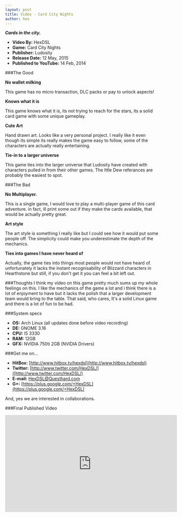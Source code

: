 ```yaml
---
layout: post
title: Video - Card City Nights
author: hex
---
```


***Cards in the city.***

* **Video By:**				HexDSL
* **Game:** 				Card City Nights
* **Publisher:** 			Ludosity
* **Release Date:** 			12 May, 2015
* **Published to YouTube:** 	14 Feb, 2014

###The Good

**No wallet milking**

This game has no micro transaction, DLC packs or pay to unlock aspects! 

**Knows what it is**

This game knows what it is, its not trying to reach for the stars, its a solid card game with some unique gameplay. 

**Cute Art**

Hand drawn art. Looks like a very personal project. I really like it even though its simple its really makes the game easy to follow, some of the characters are actually really entertaining. 

**Tie-in to a larger universe**

This game ties into the larger universe that Ludosity have created with characters pulled in from their other games. The Ittle Dew referances are probably the easiest to spot. 

###The Bad

**No Multiplayer.**

This is a single game, I would love to play a multi-player game of this card adventure. in fact, ill print some out if they make the cards available, that would be actually pretty great.

**Art style**

The art style is something I really like but I could see how it would put some people off. The simplicity could make you underestimate the depth of the mechanics.

**Ties into games I have never heard of**

Actually, the game ties into things most people would not have heard of. unfortunately it lacks the instant recognisability of Blizzard characters in Hearthstone but still, if you don't get it you can feel a bit left out. 

###Thoughts
I think my video on this game pretty much sums up my whole feelings on this. I like the mechanics of the game a lot and i think there is a lot of enjoyment to have but it lacks the polish that a larger development team would bring to the table. That said, who cares, It's a solid Linux game and there is a lot of fun to be had.

###System specs

* **OS:** Arch Linux (all updates done before video recording)
* **DE:** GNOME 3.16
* **CPU:** I5 3330
* **RAM:** 12GB
* **GFX:**  NVIDIA 750ti 2GB (NVIDIA Drivers)

###Get me on... 

* **HitBox:** [http://www.hitbox.tv/hexdsl](http://www.hitbox.tv/hexdsl)
* **Twitter:** [http://www.twitter.com/HexDSL/]([http://www.twitter.com/HexDSL/)
* **E-mail:** [HexDSL@Questhard.com](mailto:HexDSL@Questhard.com)
* **G+:** [https://plus.google.com/+HexDSL](https://plus.google.com/+HexDSL)

And, yes we are interested in collaborations. 

###Final Published Video

<iframe width="560" height="315" src="https://www.youtube.com/embed/DyA3o6Adi14" frameborder="0" allowfullscreen></iframe>


